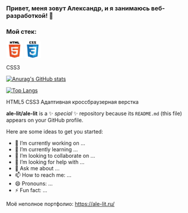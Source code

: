 ### Привет, меня зовут Александр, и я занимаюсь веб-разработкой! 👋 

### Мой стек:
<p>
<img src="https://github.com/ale-lit/ale-lit/blob/main/icons/html.svg" alt="CSS3" title="CSS3" height="45">
<img src="https://github.com/ale-lit/ale-lit/blob/main/icons/css.svg" alt="CSS3" title="CSS3" height="45">
 </p>
 
 CSS3


 
[![Anurag's GitHub stats](https://github-readme-stats.vercel.app/api?username=ale-lit)](https://github.com/anuraghazra/github-readme-stats)

[![Top Langs](https://github-readme-stats.vercel.app/api/top-langs/?username=ale-lit)](https://github.com/anuraghazra/github-readme-stats)




HTML5
CSS3
Адаптивная кроссбраузерная верстка

**ale-lit/ale-lit** is a ✨ _special_ ✨ repository because its `README.md` (this file) appears on your GitHub profile.

Here are some ideas to get you started:

- 🔭 I’m currently working on ...
- 🌱 I’m currently learning ...
- 👯 I’m looking to collaborate on ...
- 🤔 I’m looking for help with ...
- 💬 Ask me about ...
- 📫 How to reach me: ...
- 😄 Pronouns: ...
- ⚡ Fun fact: ...


Моё неполное портфолио: https://ale-lit.ru/

